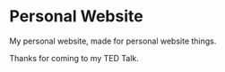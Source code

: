 # Personal Website
My personal website, made for personal website things.

Thanks for coming to my TED Talk.